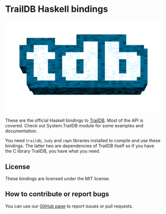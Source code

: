 TrailDB Haskell bindings
========================

![TrailDB logo](traildb_logo_512.png?raw=true)

These are the official Haskell bindings to [TrailDB](http://traildb.io/). Most
of the API is covered. Check out System.TrailDB module for some examples and
documentation.

You need `traildb`, `Judy` and `cmph` libraries installed to compile and use
these bindings. The latter two are dependencies of TrailDB itself so if you
have the C library TrailDB, you have what you need.

License
-------

These bindings are licensed under the MIT license.

How to contribute or report bugs
--------------------------------

You can use our [GitHub page](https://github.com/SemanticSugar/traildb-haskell/) to report issues or pull requests. 

